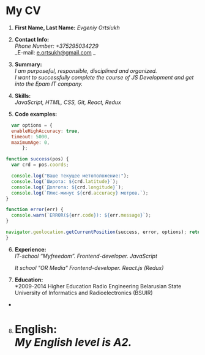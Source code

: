 # My CV

1. **First Name, Last Name:** _Evgeniy Ortsiukh_
2. **Contact Info:**  
   _Phone Number: +375295034229_  
   _E-mail: e.ortsukh@gmail.com _
3. **Summary:**  
   _I am purposeful, responsible, disciplined and organized.  
    I want to successfully complete the course of JS Development and get into the Epam IT company._

4. **Skills:**  
   _JavaScript, HTML, CSS, Git, React, Redux_

5. **Code examples:**

```javascript
  var options = {
  enableHighAccuracy: true,
  timeout: 5000,
  maximumAge: 0,
      };

function success(pos) {
  var crd = pos.coords;

  console.log("Ваше текущее метоположение:");
  console.log(`Широта: ${crd.latitude}`);
  console.log(`Долгота: ${crd.longitude}`);
  console.log(`Плюс-минус ${crd.accuracy} метров.`);
}

function error(err) {
  console.warn(`ERROR(${err.code}): ${err.message}`);
}

navigator.geolocation.getCurrentPosition(success, error, options); return result;
}
```

6. **Experience:**  
   _IT-school “Myfreedom”. Frontend-developer. JavaScript_

   _It school "OR Media" Frontend-developer. React.js (Redux)_

7. **Education:**  
    \*2009-2014
   Higher Education
   Radio Engineering
   Belarusian State University of Informatics and Radioelectronics (BSUIR)

-

8. **English:**  
    _My English level is A2._
   =======
